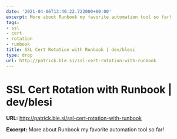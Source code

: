 ```yaml
---
date: '2021-04-06T13:40:22.722000+00:00'
excerpt: More about Runbook my favorite automation tool so far!
tags:
- ssl
- cert
- rotation
- runbook
title: SSL Cert Rotation with Runbook | dev/blesi
type: drop
url: http://patrick.ble.si/ssl-cert-rotation-with-runbook
---
```


# SSL Cert Rotation with Runbook | dev/blesi

**URL:** http://patrick.ble.si/ssl-cert-rotation-with-runbook

**Excerpt:** More about Runbook my favorite automation tool so far!
